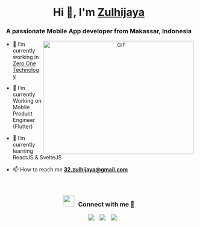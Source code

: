 <!-- Source : https://github.com/100rabhcsmc -->

<h1 align="center">Hi 👋, I'm <a href="https://zulhijaya18.github.io" target="blank">
Zulhijaya</a></h1>
<h3 align="center">A passionate Mobile App developer from Makassar, Indonesia</h3>

<!-- <p align="left"> <img src="https://komarev.com/ghpvc/?username=100rabhcsmc&label=Profile%20views&color=0e75b6&style=flat" alt="100rabhcsmc" /> </p> -->
<!--
<p align="left"> <a href="https://twitter.com/100rabhcsmc" target="blank"><img src="https://img.shields.io/twitter/follow/100rabhcsmc?logo=twitter&style=for-the-badge" alt="100rabhcsmc" /></a> </p> -->

<a target="_blank" align="center">
  <img align="right" top="500" height="300" width="400" alt="GIF" src="https://media.giphy.com/media/SWoSkN6DxTszqIKEqv/giphy.gif">
</a>

- 🔭 I’m currently working in <a href="https://zero-one-group.com/" target="blank">Zero One Technology</a>

- 🌱 I’m currently Working on Mobile Product Engineer (Flutter)

- 🌱 I’m currently learning ReactJS & SvelteJS

- 📫 How to reach me **32.zulhijaya@gmail.com**

<br/>
<h3 align="center" > <img src="https://media.giphy.com/media/iY8CRBdQXODJSCERIr/giphy.gif" width="30" height="30" style="margin-right: 10px;">Connect with me 🤝 </h3>

<p align="center">

<div align="center"  class="icons-social" style="margin-left: 10px;">
    <a style="margin-left: 10px;"  target="_blank" href="https://www.linkedin.com/in/zulhijaya-zulhijaya-07135b229/">
        <img src="https://img.icons8.com/doodle/40/000000/linkedin--v2.png"></a>
    <a style="margin-left: 10px;" target="_blank" href="https://github.com/zulhijaya18">
        <img src="https://img.icons8.com/doodle/40/000000/github--v1.png"></a>
    <a style="margin-left: 10px;" target="_blank" href="https://instagram.com/zul_hijaya">
        <img src="https://img.icons8.com/doodle/40/000000/instagram-new--v2.png"></a>
</div>

</p>
